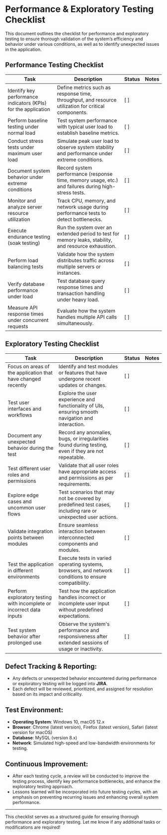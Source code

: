 # Performance & Exploratory Testing Checklist

This document outlines the checklist for performance and exploratory testing to ensure thorough validation of the system’s efficiency and behavior under various conditions, as well as to identify unexpected issues in the application.

## Performance Testing Checklist

| **Task**                                                                 | **Description**                                                                                     | **Status**      | **Notes**                                                                                     |
|--------------------------------------------------------------------------|-----------------------------------------------------------------------------------------------------|-----------------|------------------------------------------------------------------------------------------------|
| Identify key performance indicators (KPIs) for the application            | Define metrics such as response time, throughput, and resource utilization for critical components.  | [ ]             |                                                                                                 |
| Perform baseline testing under normal load                                | Test system performance with typical user load to establish baseline metrics.                        | [ ]             |                                                                                                 |
| Conduct stress tests under maximum user load                              | Simulate peak user load to observe system stability and performance under extreme conditions.        | [ ]             |                                                                                                 |
| Document system behavior under extreme conditions                         | Record system performance (response time, memory usage, etc.) and failures during high-stress tests. | [ ]             |                                                                                                 |
| Monitor and analyze server resource utilization                           | Track CPU, memory, and network usage during performance tests to detect bottlenecks.                 | [ ]             |                                                                                                 |
| Execute endurance testing (soak testing)                                  | Run the system over an extended period to test for memory leaks, stability, and resource exhaustion. | [ ]             |                                                                                                 |
| Perform load balancing tests                                              | Validate how the system distributes traffic across multiple servers or instances.                   | [ ]             |                                                                                                 |
| Verify database performance under load                                    | Test database query response times and transaction handling under heavy load.                       | [ ]             |                                                                                                 |
| Measure API response times under concurrent requests                      | Evaluate how the system handles multiple API calls simultaneously.                                  | [ ]             |                                                                                                 |

## Exploratory Testing Checklist

| **Task**                                                                 | **Description**                                                                                     | **Status**      | **Notes**                                                                                     |
|--------------------------------------------------------------------------|-----------------------------------------------------------------------------------------------------|-----------------|------------------------------------------------------------------------------------------------|
| Focus on areas of the application that have changed recently              | Identify and test modules or features that have undergone recent updates or changes.                 | [ ]             |                                                                                                 |
| Test user interfaces and workflows                                        | Explore the user experience and functionality of UIs, ensuring smooth navigation and interaction.   | [ ]             |                                                                                                 |
| Document any unexpected behavior during the test                          | Record any anomalies, bugs, or irregularities found during testing, even if they are not repeatable. | [ ]             |                                                                                                 |
| Test different user roles and permissions                                 | Validate that all user roles have appropriate access and permissions as per requirements.            | [ ]             |                                                                                                 |
| Explore edge cases and uncommon user flows                                | Test scenarios that may not be covered by predefined test cases, including rare or unexpected user actions. | [ ]             |                                                                                                 |
| Validate integration points between modules                               | Ensure seamless interaction between interconnected components and modules.                           | [ ]             |                                                                                                 |
| Test the application in different environments                            | Execute tests in varied operating systems, browsers, and network conditions to ensure compatibility. | [ ]             |                                                                                                 |
| Perform exploratory testing with incomplete or incorrect data inputs      | Test how the application handles incorrect or incomplete user input without predefined expectations. | [ ]             |                                                                                                 |
| Test system behavior after prolonged use                                  | Observe the system's performance and responsiveness after extended sessions of usage or inactivity.  | [ ]             |                                                                                                 |

## Defect Tracking & Reporting:

- Any defects or unexpected behavior encountered during performance or exploratory testing will be logged into **JIRA**.
- Each defect will be reviewed, prioritized, and assigned for resolution based on its impact and criticality.

## Test Environment:

- **Operating System**: Windows 10, macOS 12.x
- **Browser**: Chrome (latest version), Firefox (latest version), Safari (latest version for macOS)
- **Database**: MySQL (version 8.x)
- **Network**: Simulated high-speed and low-bandwidth environments for testing.

## Continuous Improvement:

- After each testing cycle, a review will be conducted to improve the testing process, identify key performance bottlenecks, and enhance the exploratory testing approach.
- Lessons learned will be incorporated into future testing cycles, with an emphasis on preventing recurring issues and enhancing overall system performance.

---

This checklist serves as a structured guide for ensuring thorough performance and exploratory testing. Let me know if any additional tasks or modifications are required!